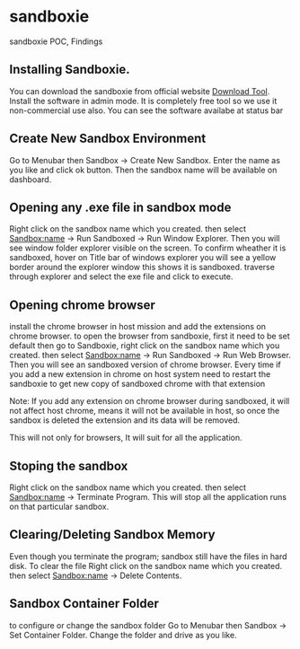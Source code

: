 # sandboxie
sandboxie POC, Findings

## Installing Sandboxie.

You can download the sandboxie from official website [Download Tool](https://www.sandboxie.com/DownloadSandboxie). Install the software in admin mode. It is completely free tool so we use it non-commercial use also. You can see the software availabe at status bar

## Create New Sandbox Environment

Go to Menubar then Sandbox -> Create New Sandbox. Enter the name as you like and click ok button. Then the sandbox name will be available on dashboard.

## Opening any .exe file in sandbox mode

Right click on the sandbox name which you created. then select <Sandbox:name> -> Run Sandboxed -> Run Window Explorer. Then you will see window folder explorer visible on the screen. To confirm wheather it is sandboxed, hover on Title bar of windows explorer you will see a yellow border around the explorer window this shows it is sandboxed.
traverse through explorer and select the exe file and click to execute.

## Opening chrome browser

install the chrome browser in host mission and add the extensions on chrome browser. to open the browser from sandboxie, first it need to be set default then go to Sandboxie, right click on the sandbox name which you created. then select <Sandbox:name> -> Run Sandboxed -> Run Web Browser. Then you will see an sandboxed version of chrome browser.
Every time if you add a new extension in chrome on host system need to restart the sandboxie to get new copy of sandboxed chrome with that extension

Note: If you add any extension on chrome browser during sandboxed, it will not affect host chrome, means it will not be available in host, so once the sandbox is deleted the extension and its data will be removed. 

This will not only for browsers, It will suit for all the application.

## Stoping the sandbox

Right click on the sandbox name which you created. then select <Sandbox:name> -> Terminate Program. This will stop all the application runs on that particular sandbox.

## Clearing/Deleting Sandbox Memory

Even though you terminate the program; sandbox still have the files in hard disk. To clear the file Right click on the sandbox name which you created. then select <Sandbox:name> -> Delete Contents.

## Sandbox Container Folder

to configure or change the sandbox folder Go to Menubar then Sandbox -> Set Container Folder. Change the folder and drive as you like.




